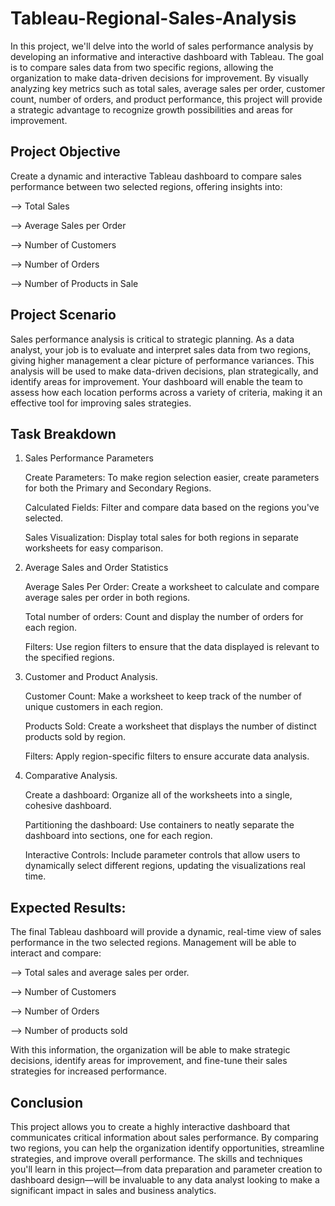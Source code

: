 # Tableau-Regional-Sales-Analysis

In this project, we'll delve into the world of sales performance analysis by developing an informative and interactive dashboard with Tableau. The goal is to compare sales data from two specific regions, allowing the organization to make data-driven decisions for improvement. By visually analyzing key metrics such as total sales, average sales per order, customer count, number of orders, and product performance, this project will provide a strategic advantage to recognize growth possibilities and areas for improvement.

## Project Objective
Create a dynamic and interactive Tableau dashboard to compare sales performance between two selected regions, offering insights into:

 --> Total Sales
 
 --> Average Sales per Order
 
 --> Number of Customers
 
 --> Number of Orders
 
 --> Number of Products in Sale

## Project Scenario
Sales performance analysis is critical to strategic planning. As a data analyst, your job is to evaluate and interpret sales data from two regions, giving higher management a clear picture of performance variances. This analysis will be used to make data-driven decisions, plan strategically, and identify areas for improvement. Your dashboard will enable the team to assess how each location performs across a variety of criteria, making it an effective tool for improving sales strategies.

## Task Breakdown

   1. Sales Performance Parameters
      
      Create Parameters: To make region selection easier, create parameters for both the Primary and Secondary Regions.
      
      Calculated Fields: Filter and compare data based on the regions you've selected.
      
      Sales Visualization: Display total sales for both regions in separate worksheets for easy comparison.
      
   3. Average Sales and Order Statistics
      
      Average Sales Per Order: Create a worksheet to calculate and compare average sales per order in both regions.
      
      Total number of orders: Count and display the number of orders for each region.
      
      Filters: Use region filters to ensure that the data displayed is relevant to the specified regions.

   5. Customer and Product Analysis.
      
      Customer Count: Make a worksheet to keep track of the number of unique customers in each region.
      
      Products Sold: Create a worksheet that displays the number of distinct products sold by region.
      
      Filters: Apply region-specific filters to ensure accurate data analysis.
      
   7. Comparative Analysis.
      
      Create a dashboard: Organize all of the worksheets into a single, cohesive dashboard.
      
      Partitioning the dashboard: Use containers to neatly separate the dashboard into sections, one for each region.
      
      Interactive Controls: Include parameter controls that allow users to dynamically select different regions, updating the visualizations real time.

## Expected Results:
The final Tableau dashboard will provide a dynamic, real-time view of sales performance in the two selected regions. Management will be able to interact and compare:

   --> Total sales and average sales per order.
   
   --> Number of Customers
   
   --> Number of Orders
   
   --> Number of products sold
   
With this information, the organization will be able to make strategic decisions, identify areas for improvement, and fine-tune their sales strategies for increased performance.

## Conclusion
This project allows you to create a highly interactive dashboard that communicates critical information about sales performance. By comparing two regions, you can help the organization identify opportunities, streamline strategies, and improve overall performance. The skills and techniques you'll learn in this project—from data preparation and parameter creation to dashboard design—will be invaluable to any data analyst looking to make a significant impact in sales and business analytics.



